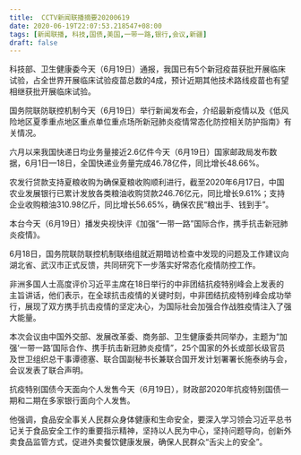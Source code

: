 ```yaml
---
title:  CCTV新闻联播摘要20200619
date: 2020-06-19T22:07:53.218547+08:00
tags: [新闻联播, 科技,国债,美国,一带一路,银行,会议,新疆]
draft: false
---
```


<span class="keywords_fund">科技</span>部、卫生健康委今天（6月19日）通报，我国已有5个新冠疫苗获批开展临床试验，占全世界开展临床试验疫苗总数的4成，预计近期其他技术路线疫苗也有望相继获批开展临床试验。

国务院联防联控机制今天（6月19日）举行新闻发布会，介绍最新疫情以及《低风险地区夏季重点地区重点单位重点场所新冠肺炎疫情常态化防控相关防护指南》有关情况。

六月以来我国快递日均业务量接近2.6亿件今天（6月19日）国家邮政局发布数据，6月1日—18日，全国快递业务量完成46.78亿件，同比增长48.66%。

农发行贷款支持夏粮收购为确保夏粮收购顺利进行，截至2020年6月17日，中国农业发展<span class="keywords_fund">银行</span>已累计发放各类粮油收购贷款246.76亿元，同比增长9.61%；支持企业收购粮油310.98亿斤，同比增长56.65%，确保农民“粮出手、钱到手”。

本台今天（6月19日）播发央视快评《加强“<span class="keywords_fund">一带一路</span>”国际合作，携手抗击新冠肺炎疫情》。

6月18日，国务院联防联控机制联络组就近期暗访检查中发现的问题及工作建议向湖北省、武汉市正式反馈，共同研究下一步落实好常态化疫情防控工作。

非洲多国人士高度评价习近平主席在18日举行的中非团结抗疫特别峰会上发表的主旨讲话，他们表示，在全球抗击疫情的关键时刻，中非团结抗疫特别峰会成功举行，展现了双方携手抗击疫情的坚定决心，为国际社会加强合作战胜疫情注入了强大能量。

本次<span class="keywords_content">会议</span>由中国外交部、发展改革委、商务部、卫生健康委共同举办，主题为“加强‘<span class="keywords_fund">一带一路</span>’国际合作、携手抗击新冠肺炎疫情”，25个国家的外长或部长级官员及世卫组织总干事谭德塞、联合国副秘书长兼联合国开发计划署署长施泰纳与会，<span class="keywords_content">会议</span>发表了联合声明。

抗疫特别<span class="keywords_fund"><span class="keywords_fund">国债</span></span>今天面向个人发售今天（6月19日），财政部2020年抗疫特别<span class="keywords_fund"><span class="keywords_fund">国债</span></span>一期和二期在多家<span class="keywords_fund">银行</span>面向个人发售。

他强调，食品安全事关人民群众身体健康和生命安全，要深入学习领会习近平总书记关于食品安全工作的重要指示精神，坚持以人民为中心，坚持问题导向，创新外卖食品监管方式，促进外卖餐饮健康发展，确保人民群众“舌尖上的安全”。
